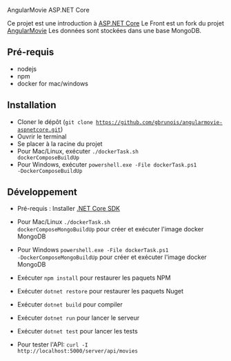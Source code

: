 AngularMovie ASP.NET Core

Ce projet est une introduction à [ASP.NET Core](https://www.microsoft.com/net)
Le Front est un fork du projet [AngularMovie](https://github.com/Sfeir/angularmovie-300)
Les données sont stockées dans une base MongoDB.

## Pré-requis
* nodejs
* npm
* docker for mac/windows

## Installation
* Cloner le dépôt (<code>git clone https://github.com/gbrunois/angularmovie-aspnetcore.git</code>)
* Ouvrir le terminal
* Se placer à la racine du projet
* Pour Mac/Linux, exécuter <code>./dockerTask.sh dockerComposeBuildUp</code>
* Pour Windows, exécuter <code>powershell.exe -File dockerTask.ps1 -DockerComposeBuildUp</code>

## Développement
* Pré-requis : Installer [.NET Core SDK](https://www.microsoft.com/net/core)
* Pour Mac/Linux <code>./dockerTask.sh dockerComposeMongoBuildUp</code> pour créer et exécuter l'image docker MongoDB
* Pour Windows <code>powershell.exe -File dockerTask.ps1 -DockerComposeMongoBuildUp</code> pour créer et exécuter l'image docker MongoDB

* Exécuter <code>npm install</code> pour restaurer les paquets NPM
* Exécuter <code>dotnet restore</code> pour restaurer les paquets Nuget
* Exécuter <code>dotnet build</code> pour compiler
* Exécuter <code>dotnet run</code> pour lancer le serveur
* Exécuter <code>dotnet test</code> pour lancer les tests
* Pour tester l'API: <code>curl -I http://localhost:5000/server/api/movies</code>




